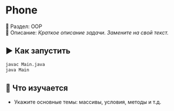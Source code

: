 # Phone

📁 Раздел: OOP  
📘 Описание: *Краткое описание задачи. Замените на свой текст.*

## ▶️ Как запустить

```bash
javac Main.java
java Main
```

## 🧠 Что изучается

- Укажите основные темы: массивы, условия, методы и т.д.
